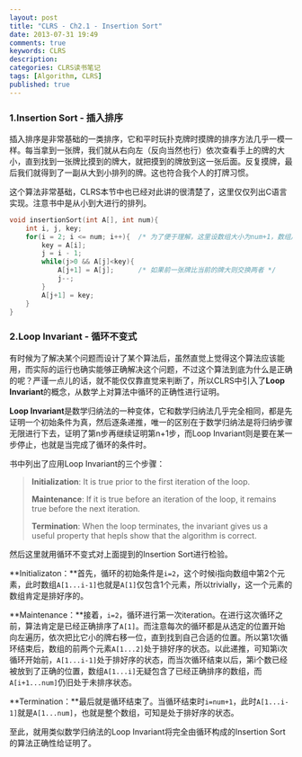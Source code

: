 ```yaml
---
layout: post
title: "CLRS - Ch2.1 - Insertion Sort"
date: 2013-07-31 19:49
comments: true
keywords: CLRS
description:
categories: CLRS读书笔记
tags: [Algorithm, CLRS]
published: true
---
```


### 1.Insertion Sort - 插入排序
插入排序是非常基础的一类排序，它和平时玩扑克牌时摸牌的排序方法几乎一模一样。每当拿到一张牌，我们就从右向左（反向当然也行）依次查看手上的牌的大小，直到找到一张牌比摸到的牌大，就把摸到的牌放到这一张后面。反复摸牌，最后我们就得到了一副从大到小排列的牌。这也符合我个人的打牌习惯。

这个算法非常基础，CLRS本节中也已经对此讲的很清楚了，这里仅仅列出C语言实现。注意书中是从小到大进行的排列。

<!--more-->

```c Insertion Sort
void insertionSort(int A[], int num){
    int i, j, key;
    for(i = 2; i <= num; i++){  /* 为了便于理解，这里设数组大小为num+1，数组从1开始计算下标 */
        key = A[i];
        j = i - 1;
        while(j>0 && A[j]<key){
            A[j+1] = A[j];      /* 如果前一张牌比当前的牌大则交换两者 */
            j--;
        }
        A[j+1] = key;
    }
}
```

### 2.Loop Invariant - 循环不变式
有时候为了解决某个问题而设计了某个算法后，虽然直觉上觉得这个算法应该能用，而实际的运行也确实能够正确解决这个问题，不过这个算法到底为什么是正确的呢？严谨一点儿的话，就不能仅仅靠直觉来判断了，所以CLRS中引入了**Loop Invariant**的概念，从数学上对算法中循环的正确性进行证明。

**Loop Invariant**是数学归纳法的一种变体，它和数学归纳法几乎完全相同，都是先证明一个初始条件为真，然后逐条递推，唯一的区别在于数学归纳法是将归纳步骤无限进行下去，证明了第n步再继续证明第n+1步，而Loop Invariant则是要在某一步停止，也就是当完成了循环的条件时。

书中列出了应用Loop Invariant的三个步骤：

>**Initialization**: It is true prior to the first iteration of the loop.
>
>**Maintenance**: If it is true before an iteration of the loop, it remains true before the next iteration.
>
>**Termination**: When the loop terminates, the invariant gives us a useful property that hepls show that the algorithm is correct.

然后这里就用循环不变式对上面提到的Insertion Sort进行检验。

**Initializaton：**首先，循环的初始条件是`i=2`，这个时候i指向数组中第2个元素，此时数组`A[1...i-1]`也就是`A[1]`仅包含1个元素，所以trivially，这一个元素的数组肯定是排好序的。

**Maintenance：**接着，`i=2`，循环进行第一次iteration。在进行这次循环之前，算法肯定是已经正确排序了`A[1]`。而注意每次的循环都是从选定的位置开始向左遍历，依次把比它小的牌右移一位，直到找到自己合适的位置。所以第1次循环结束后，数组的前两个元素`A[1...2]`处于排好序的状态。以此递推，可知第i次循环开始前，`A[1...i-1]`处于排好序的状态，而当次循环结束以后，第i个数已经被放到了正确的位置，数组`A[1...i]`无疑包含了已经正确排序的数组，而`A[i+1...num]`仍旧处于未排序状态。

**Termination：**最后就是循环结束了。当循环结束时`i=num+1`，此时`A[1...i-1]`就是`A[1...num]`，也就是整个数组，可知是处于排好序的状态。

至此，就用类似数学归纳法的Loop Invariant将完全由循环构成的Insertion Sort的算法正确性给证明了。

